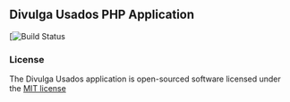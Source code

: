 ## Divulga Usados PHP Application

[![Build Status](https://travis-ci.org/murilocosta/divulgausados)

### License

The Divulga Usados application is open-sourced software licensed under the [MIT license](http://opensource.org/licenses/MIT)
